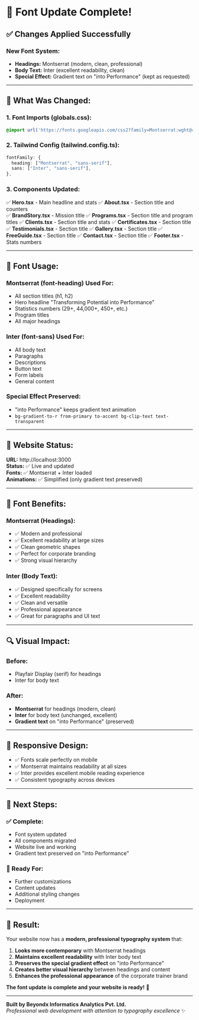 # 🎨 **Font Update Complete!**

## ✅ **Changes Applied Successfully**

### **New Font System:**
- **Headings:** Montserrat (modern, clean, professional)
- **Body Text:** Inter (excellent readability, clean)
- **Special Effect:** Gradient text on "into Performance" (kept as requested)

---

## 🔄 **What Was Changed:**

### **1. Font Imports (globals.css):**
```css
@import url('https://fonts.googleapis.com/css2?family=Montserrat:wght@400;500;600;700;800&family=Inter:wght@300;400;500;600;700&display=swap');
```

### **2. Tailwind Config (tailwind.config.ts):**
```typescript
fontFamily: {
  heading: ["Montserrat", "sans-serif"],
  sans: ["Inter", "sans-serif"],
},
```

### **3. Components Updated:**
✅ **Hero.tsx** - Main headline and stats
✅ **About.tsx** - Section title and counters  
✅ **BrandStory.tsx** - Mission title
✅ **Programs.tsx** - Section title and program titles
✅ **Clients.tsx** - Section title and stats
✅ **Certificates.tsx** - Section title
✅ **Testimonials.tsx** - Section title
✅ **Gallery.tsx** - Section title
✅ **FreeGuide.tsx** - Section title
✅ **Contact.tsx** - Section title
✅ **Footer.tsx** - Stats numbers

---

## 🎯 **Font Usage:**

### **Montserrat (font-heading) Used For:**
- All section titles (h1, h2)
- Hero headline "Transforming Potential into Performance"
- Statistics numbers (29+, 44,000+, 450+, etc.)
- Program titles
- All major headings

### **Inter (font-sans) Used For:**
- All body text
- Paragraphs
- Descriptions
- Button text
- Form labels
- General content

### **Special Effect Preserved:**
- "into Performance" keeps gradient text animation
- `bg-gradient-to-r from-primary to-accent bg-clip-text text-transparent`

---

## 🚀 **Website Status:**

**URL:** http://localhost:3000  
**Status:** ✅ Live and updated  
**Fonts:** ✅ Montserrat + Inter loaded  
**Animations:** ✅ Simplified (only gradient text preserved)

---

## 🎨 **Font Benefits:**

### **Montserrat (Headings):**
- ✅ Modern and professional
- ✅ Excellent readability at large sizes
- ✅ Clean geometric shapes
- ✅ Perfect for corporate branding
- ✅ Strong visual hierarchy

### **Inter (Body Text):**
- ✅ Designed specifically for screens
- ✅ Excellent readability
- ✅ Clean and versatile
- ✅ Professional appearance
- ✅ Great for paragraphs and UI text

---

## 🔍 **Visual Impact:**

### **Before:**
- Playfair Display (serif) for headings
- Inter for body text

### **After:**
- **Montserrat** for headings (modern, clean)
- **Inter** for body text (unchanged, excellent)
- **Gradient text** on "into Performance" (preserved)

---

## 📱 **Responsive Design:**
- ✅ Fonts scale perfectly on mobile
- ✅ Montserrat maintains readability at all sizes
- ✅ Inter provides excellent mobile reading experience
- ✅ Consistent typography across devices

---

## 🎯 **Next Steps:**

### **✅ Complete:**
- Font system updated
- All components migrated
- Website live and working
- Gradient text preserved on "into Performance"

### **🔄 Ready For:**
- Further customizations
- Content updates
- Additional styling changes
- Deployment

---

## 🎊 **Result:**

Your website now has a **modern, professional typography system** that:

1. **Looks more contemporary** with Montserrat headings
2. **Maintains excellent readability** with Inter body text
3. **Preserves the special gradient effect** on "into Performance"
4. **Creates better visual hierarchy** between headings and content
5. **Enhances the professional appearance** of the corporate trainer brand

**The font update is complete and your website is ready!** 🚀

---

**Built by Beyondx Informatics Analytics Pvt. Ltd.**  
*Professional web development with attention to typography excellence* ✨







